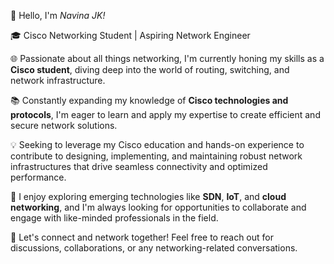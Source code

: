 👋 Hello, I'm *Navina JK!*

🎓 Cisco Networking Student | Aspiring Network Engineer

🌐 Passionate about all things networking, I'm currently honing my skills as a **Cisco student**, diving deep into the world of routing, switching, and network infrastructure. 

📚 Constantly expanding my knowledge of **Cisco technologies and protocols**, I'm eager to learn and apply my expertise to create efficient and secure network solutions.

💡 Seeking to leverage my Cisco education and hands-on experience to contribute to designing, implementing, and maintaining robust network infrastructures that drive seamless connectivity and optimized performance.

🔬 I enjoy exploring emerging technologies like **SDN**, **IoT**, and **cloud networking**, and I'm always looking for opportunities to collaborate and engage with like-minded professionals in the field.

🌟 Let's connect and network together! Feel free to reach out for discussions, collaborations, or any networking-related conversations. 

